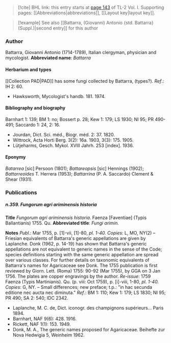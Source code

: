 > [!cite] BHL link: this entry starts at [page 143](https://www.biodiversitylibrary.org/page/33120274) of TL-2 Vol. I.
> Supporting pages: [[Abbreviations|abbreviations]], [[Layout key|layout key]].

> [!example] See also [[Battarra, (Giovanni) Antonio {std. Battarra} (Suppl.)|second entry]] for this author

### Author

Battarra, Giovanni Antonio (1714-1789), Italian clergyman, physician and mycologist. 
**Abbreviated name**: *Battarra*

#### Herbarium and types

[[Collection PAD|PAD]] has some fungi collected by Battarra, (types?).
*Ref*.: IH 2: 60.
- Hawksworth, Mycologist's handb. 181. 1974.

#### Bibliography and biography

Barnhart 1: 139; BM 1: no; Bossert p. 28; Kew 1: 179; LS 1930; NI 95; PR 490-491; Saccardo 1: 24, 2: 16.
- Jourdan, Dict. Sci. méd., Biogr. méd. 2: 37. 1820.
- Wittrock, Acta Horti Berg. 3(2): 16a. 1903, 3(3): 175. 1905.
- Lütjeharms, Gesch. Mykol. XVIII Jahrh. 253 \[index\]. 1936.

#### Eponymy

*Batarrea* \[sic\] Persoon (1801); *Battareopsis* \[sic\] Hennings (1902); *Battarreoides* T. Herrera (1953); *Battarrina* (P. A. Saccardo) Clement & Shear (1931).

### Publications

##### n.359. Fungorum agri ariminensis historia

**Title**
*Fungorum agri ariminensis historia*. Faenza \[Faventiae\] (Typis Ballantianis) 1755. Qu.
**Abbreviated title**: *Fungi arimin.*

**Notes**
*Publ*.: Mar 1755, p. \[1\]-vii, \[1\]-80, *pl. 1-40. Copies*: L, MO, NY(2) – Friesian equivalents of Battarra's generic appellations are given by Laplanche. Donk (1962, p. 14-19) has shown that Battarra's generic appellations are not equivalent to generic names in the sense of the Code; species definitions starting with the same generic appellation are spread over various classes. For further details on taxonomic equivalents of Battarra's names for Agaricaceae see Donk. The 1755 publication is first reviewed by Giorn. Lett. (Roma) 1755: 90-92 (Mar 1755), by GGA on 3 Jan 1756. The plates are copper engravings by the author.
*Re-issue*: 1759 Faenza (Typis Martinianis). Qu. (p. viii: Oct 1759), p. \[i\]-viii, 1-80, *pl. 1-40. Copies*: G, NY. – Small differences; new preface; t.p.: "in hac secunda editione nec aucta nec diminuta."
*Ref*.: BM 1: 110; Kew 1: 179; LS 1830; NI 95; PR 490; SA 2: 540; IDC 2342.
- Laplanche, M. C. de, Dict. iconogr. des champignons supérieurs... Paris 1894.
- Barnhart, NAF 9(6): 428. 1916.
- Rickett, NAF 1(1): 153. 1949.
- Donk, M. A., The generic names proposed for Agaricaceae. Beihefte zur Nova Hedwigia 5, Weinheim 1962.

